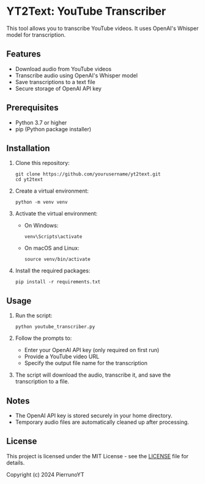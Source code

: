 # YT2Text: YouTube Transcriber

This tool allows you to transcribe YouTube videos. It uses OpenAI's Whisper model for transcription.

## Features

- Download audio from YouTube videos
- Transcribe audio using OpenAI's Whisper model
- Save transcriptions to a text file
- Secure storage of OpenAI API key

## Prerequisites

- Python 3.7 or higher
- pip (Python package installer)

## Installation

1. Clone this repository:
   ```
   git clone https://github.com/yourusername/yt2text.git
   cd yt2text
   ```

2. Create a virtual environment:
   ```
   python -m venv venv
   ```

3. Activate the virtual environment:
   - On Windows:
     ```
     venv\Scripts\activate
     ```
   - On macOS and Linux:
     ```
     source venv/bin/activate
     ```

4. Install the required packages:
   ```
   pip install -r requirements.txt
   ```

## Usage

1. Run the script:
   ```
   python youtube_transcriber.py
   ```

2. Follow the prompts to:
   - Enter your OpenAI API key (only required on first run)
   - Provide a YouTube video URL
   - Specify the output file name for the transcription

3. The script will download the audio, transcribe it, and save the transcription to a file.

## Notes

- The OpenAI API key is stored securely in your home directory.
- Temporary audio files are automatically cleaned up after processing.

## License

This project is licensed under the MIT License - see the [LICENSE](LICENSE) file for details.

Copyright (c) 2024 PierrunoYT
